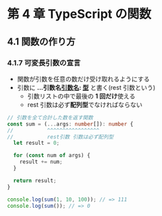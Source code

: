 # 第 4 章 TypeScript の関数

## 4.1 関数の作り方

### 4.1.7 可変長引数の宣言

- 関数が引数を任意の数だけ受け取れるようにする
- 引数に **...引数名<ins>引数名</ins>: <ins>型</ins>** と書く(rest 引数という)
  - 引数リストの中で最後の **1 回だけ**使える
  - rest 引数は必ず**配列型**でなければならない

```ts
// 引数を全て合計した数を返す関数
const sum = (...args: number[]): number {
//           ^^^^^^^^^^^^^^^^^
//           rest引数 引数は必ず配列型
  let result = 0;

  for (const num of args) {
    result += num;
  }

  return result;
}

console.log(sum(1, 10, 100)); // => 111
console.log(sum()); // => 0
```
